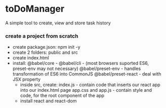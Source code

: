 # toDoManager

A simple tool to create, view and store task history

### create a project from scratch

- create package.json: npm init -y
- create 2 folders: public and src
- create index.html
- install:
  @babel/core -
  @babel/cli -
  (most browsers suported ES6, preset-env may not necessary)
  @babel/preset-env - handles transformation of ES6 into CommonJS
  @babel/preset-react - deal with JSX property
  - inside src, create:
    index.js - contain code that inserts our react app into our index.html page
    app.css and app.js - contain style and code, for the root component of the app
  - install react and react-dom
